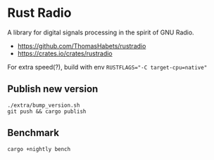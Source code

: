 # Rust Radio

A library for digital signals processing in the spirit of GNU Radio.

* https://github.com/ThomasHabets/rustradio
* https://crates.io/crates/rustradio

For extra speed(?), build with env `RUSTFLAGS="-C target-cpu=native"`

## Publish new version

```
./extra/bump_version.sh
git push && cargo publish
```

## Benchmark

```
cargo +nightly bench
```
